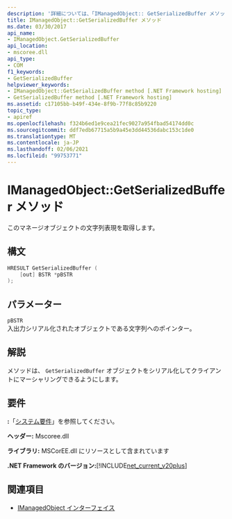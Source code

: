 ```yaml
---
description: '詳細については、「IManagedObject:: GetSerializedBuffer メソッド」を参照してください。'
title: IManagedObject::GetSerializedBuffer メソッド
ms.date: 03/30/2017
api_name:
- IManagedObject.GetSerializedBuffer
api_location:
- mscoree.dll
api_type:
- COM
f1_keywords:
- GetSerializedBuffer
helpviewer_keywords:
- IManagedObject::GetSerializedBuffer method [.NET Framework hosting]
- GetSerializedBuffer method [.NET Framework hosting]
ms.assetid: c17105bb-b49f-434e-8f9b-77f8c85b9220
topic_type:
- apiref
ms.openlocfilehash: f324b6ed1e9cea21fec9027a954fbad54174dd0c
ms.sourcegitcommit: ddf7edb67715a5b9a45e3dd44536dabc153c1de0
ms.translationtype: MT
ms.contentlocale: ja-JP
ms.lasthandoff: 02/06/2021
ms.locfileid: "99753771"
---
```

# <a name="imanagedobjectgetserializedbuffer-method"></a>IManagedObject::GetSerializedBuffer メソッド

このマネージオブジェクトの文字列表現を取得します。  
  
## <a name="syntax"></a>構文  
  
```cpp  
HRESULT GetSerializedBuffer (  
    [out] BSTR *pBSTR  
);  
```  
  
## <a name="parameters"></a>パラメーター  

 `pBSTR`  
 入出力シリアル化されたオブジェクトである文字列へのポインター。  
  
## <a name="remarks"></a>解説  

 メソッドは、 `GetSerializedBuffer` オブジェクトをシリアル化してクライアントにマーシャリングできるようにします。  
  
## <a name="requirements"></a>要件  

 **:**「[システム要件](../../get-started/system-requirements.md)」を参照してください。  
  
 **ヘッダー:** Mscoree.dll  
  
 **ライブラリ:** MSCorEE.dll にリソースとして含まれています  
  
 **.NET Framework のバージョン:**[!INCLUDE[net_current_v20plus](../../../../includes/net-current-v20plus-md.md)]  
  
## <a name="see-also"></a>関連項目

- [IManagedObject インターフェイス](imanagedobject-interface.md)
